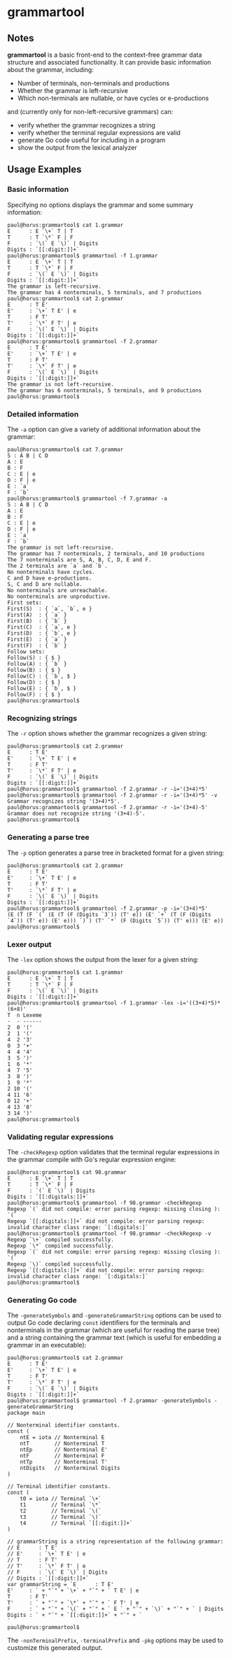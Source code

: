 # grammartool

## Notes

**grammartool** is a basic front-end to the context-free grammar data
structure and associated functionality. It can provide basic information
about the grammar, including:

* Number of terminals, non-terminals and productions
* Whether the grammar is left-recursive
* Which non-terminals are nullable, or have cycles or e-productions

and (currently only for non-left-recursive grammars) can:

* verify whether the grammar recognizes a string
* verify whether the terminal regular expressions are valid
* generate Go code useful for including in a program
* show the output from the lexical analyzer

## Usage Examples

### Basic information

Specifying no options displays the grammar and some summary information:

	paul@horus:grammartool$ cat 1.grammar
	E      : E `\+` T | T
	T      : T `\*` F | F
	F      : `\(` E `\)` | Digits
	Digits : `[[:digit:]]+`
	paul@horus:grammartool$ grammartool -f 1.grammar
	E      : E `\+` T | T
	T      : T `\*` F | F
	F      : `\(` E `\)` | Digits
	Digits : `[[:digit:]]+`
	The grammar is left-recursive.
	The grammar has 4 nonterminals, 5 terminals, and 7 productions
	paul@horus:grammartool$ cat 2.grammar
	E      : T E'
	E'     : `\+` T E' | e
	T      : F T'
	T'     : `\*` F T' | e
	F      : `\(` E `\)` | Digits
	Digits : `[[:digit:]]+`
	paul@horus:grammartool$ grammartool -f 2.grammar
	E      : T E'
	E'     : `\+` T E' | e
	T      : F T'
	T'     : `\*` F T' | e
	F      : `\(` E `\)` | Digits
	Digits : `[[:digit:]]+`
	The grammar is not left-recursive.
	The grammar has 6 nonterminals, 5 terminals, and 9 productions
	paul@horus:grammartool$ 

### Detailed information

The `-a` option can give a variety of additional information about the
grammar:

	paul@horus:grammartool$ cat 7.grammar
	S : A B | C D
	A : E
	B : F
	C : E | e
	D : F | e
	E : `a`
	F : `b`
	paul@horus:grammartool$ grammartool -f 7.grammar -a
	S : A B | C D
	A : E
	B : F
	C : E | e
	D : F | e
	E : `a`
	F : `b`
	The grammar is not left-recursive.
	The grammar has 7 nonterminals, 2 terminals, and 10 productions
	The 7 nonterminals are S, A, B, C, D, E and F.
	The 2 terminals are `a` and `b`.
	No nonterminals have cycles.
	C and D have e-productions.
	S, C and D are nullable.
	No nonterminals are unreachable.
	No nonterminals are unproductive.
	First sets:
	First(S)  : { `a`, `b`, e }
	First(A)  : { `a` }
	First(B)  : { `b` }
	First(C)  : { `a`, e }
	First(D)  : { `b`, e }
	First(E)  : { `a` }
	First(F)  : { `b` }
	Follow sets:
	Follow(S) : { $ }
	Follow(A) : { `b` }
	Follow(B) : { $ }
	Follow(C) : { `b`, $ }
	Follow(D) : { $ }
	Follow(E) : { `b`, $ }
	Follow(F) : { $ }
	paul@horus:grammartool$ 

### Recognizing strings

The `-r` option shows whether the grammar recognizes a given string:

	paul@horus:grammartool$ cat 2.grammar
	E      : T E'
	E'     : `\+` T E' | e
	T      : F T'
	T'     : `\*` F T' | e
	F      : `\(` E `\)` | Digits
	Digits : `[[:digit:]]+`
	paul@horus:grammartool$ grammartool -f 2.grammar -r -i='(3+4)*5'
	paul@horus:grammartool$ grammartool -f 2.grammar -r -i='(3+4)*5' -v
	Grammar recognizes string '(3+4)*5'.
	paul@horus:grammartool$ grammartool -f 2.grammar -r -i='(3+4)-5'
	Grammar does not recognize string '(3+4)-5'.
	paul@horus:grammartool$ 

### Generating a parse tree

The `-p` option generates a parse tree in bracketed format for a given
string:

	paul@horus:grammartool$ cat 2.grammar
	E      : T E'
	E'     : `\+` T E' | e
	T      : F T'
	T'     : `\*` F T' | e
	F      : `\(` E `\)` | Digits
	Digits : `[[:digit:]]+`
	paul@horus:grammartool$ grammartool -f 2.grammar -p -i='(3+4)*5'
	(E (T (F `(` (E (T (F (Digits `3`)) (T' e)) (E' `+` (T (F (Digits `4`)) (T' e)) (E' e))) `)`) (T' `*` (F (Digits `5`)) (T' e))) (E' e))
	paul@horus:grammartool$ 

### Lexer output

The `-lex` option shows the output from the lexer for a given string:

	paul@horus:grammartool$ cat 1.grammar
	E      : E `\+` T | T
	T      : T `\*` F | F
	F      : `\(` E `\)` | Digits
	Digits : `[[:digit:]]+`
	paul@horus:grammartool$ grammartool -f 1.grammar -lex -i='((3+4)*5)*(6+8)'
	T  n Lexeme
	-  - ------
	2  0 '('
	2  1 '('
	4  2 '3'
	0  3 '+'
	4  4 '4'
	3  5 ')'
	1  6 '*'
	4  7 '5'
	3  8 ')'
	1  9 '*'
	2 10 '('
	4 11 '6'
	0 12 '+'
	4 13 '8'
	3 14 ')'
	paul@horus:grammartool$

### Validating regular expressions

The `-checkRegexp` option validates that the terminal regular expressions
in the grammar compile with Go's regular expression engine:

	paul@horus:grammartool$ cat 98.grammar
	E      : E `\+` T | T
	T      : T `\*` F | F
	F      : `(` E `\)` | Digits
	Digits : `[[:digitals:]]+`
	paul@horus:grammartool$ grammartool -f 98.grammar -checkRegexp
	Regexp `(` did not compile: error parsing regexp: missing closing ): `(`
	Regexp `[[:digitals:]]+` did not compile: error parsing regexp: invalid character class range: `[:digitals:]`
	paul@horus:grammartool$ grammartool -f 98.grammar -checkRegexp -v
	Regexp `\+` compiled successfully.
	Regexp `\*` compiled successfully.
	Regexp `(` did not compile: error parsing regexp: missing closing ): `(`
	Regexp `\)` compiled successfully.
	Regexp `[[:digitals:]]+` did not compile: error parsing regexp: invalid character class range: `[:digitals:]`
	paul@horus:grammartool$ 

### Generating Go code

The `-generateSymbols` and `-generateGrammarString` options can be used to
output Go code declaring `const` identifiers for the terminals and
nonterminals in the grammar (which are useful for reading the parse tree)
and a string containing the grammar text (which is useful for embedding
a grammar in an executable):

	paul@horus:grammartool$ cat 2.grammar
	E      : T E'
	E'     : `\+` T E' | e
	T      : F T'
	T'     : `\*` F T' | e
	F      : `\(` E `\)` | Digits
	Digits : `[[:digit:]]+`
	paul@horus:grammartool$ grammartool -f 2.grammar -generateSymbols -generateGrammarString
	package main

	// Nonterminal identifier constants.
	const (
		ntE = iota // Nonterminal E
		ntT        // Nonterminal T
		ntEp       // Nonterminal E'
		ntF        // Nonterminal F
		ntTp       // Nonterminal T'
		ntDigits   // Nonterminal Digits
	)

	// Terminal identifier constants.
	const (
		t0 = iota // Terminal `\+`
		t1        // Terminal `\*`
		t2        // Terminal `\(`
		t3        // Terminal `\)`
		t4        // Terminal `[[:digit:]]+`
	)

	// grammarString is a string representation of the following grammar:
	// E      : T E'
	// E'     : `\+` T E' | e
	// T      : F T'
	// T'     : `\*` F T' | e
	// F      : `\(` E `\)` | Digits
	// Digits : `[[:digit:]]+`
	var grammarString = `E      : T E'
	E'     : ` + "`" + `\+` + "`" + ` T E' | e
	T      : F T'
	T'     : ` + "`" + `\*` + "`" + ` F T' | e
	F      : ` + "`" + `\(` + "`" + ` E ` + "`" + `\)` + "`" + ` | Digits
	Digits : ` + "`" + `[[:digit:]]+` + "`" + `
	`
	paul@horus:grammartool$ 

The `-nonTerminalPrefix`, `-terminalPrefix` and `-pkg` options may be used
to customize this generated output.
